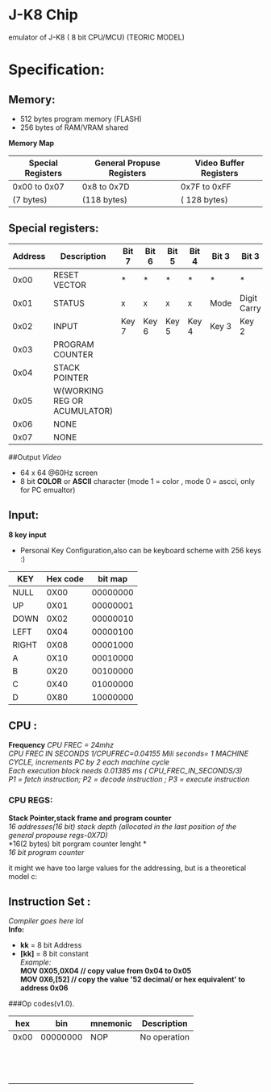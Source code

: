 # J-K8 Chip
emulator of J-K8 ( 8 bit CPU/MCU) (TEORIC MODEL)
# Specification:
## Memory:
* 512 bytes program memory (FLASH)
* 256 bytes  of RAM/VRAM shared 

**Memory Map**

 Special Registers  | General Propuse Registers| Video Buffer Registers
-------|---------|---------
0x00 to 0x07|    0x8 to 0x7D   | 0x7F to 0xFF
 (7 bytes)  |    (118 bytes)   | ( 128 bytes)
 
## Special registers:
Address| Description |Bit 7|Bit 6|Bit 5|Bit 4|Bit 3|Bit 3|Bit 2|Bit 0
-------|-------|-------|-------|-------|-------|-------|-------|-------|-------|
0x00   | RESET VECTOR|*|*|*|*|*|*|*|*
0x01   | STATUS |x|x|x|x|Mode|Digit Carry|Carry|Zero
0x02   | INPUT  |Key 7|Key 6|Key 5|Key 4|Key 3|Key 2|Key 1|key 0
0x03   | PROGRAM COUNTER | | | | | | | |  
0x04   | STACK POINTER | | | | | | | |  
0x05   | W(WORKING REG OR ACUMULATOR) | | | | | | | |  
0x06   | NONE | | | | | | | |  
0x07   | NONE | | | | | | | |  
##Output
*Video*
* 64 x 64 @60Hz screen
* 8 bit **COLOR** or **ASCII** character (mode 1 = color , mode 0 = ascci, only for PC emualtor)


## Input:
**8 key input**
* Personal Key Configuration,also can be keyboard scheme with 256 keys :)

 KEY   | Hex code|   bit map
-------|---------|---------
 NULL  |   0X00  |   00000000
 UP    |   0X01  |   00000001
 DOWN  |   0X02  |   00000010
 LEFT  |   0X04  |   00000100
 RIGHT |   0X08  |   00001000
 A     |   0X10  |   00010000
 B     |   0X20  |   00100000
 C     |   0X40  |   01000000
 D     |   0X80  |   10000000



## CPU :
**Frequency**
*CPU FREC = 24mhz* </br>
*CPU FREC IN SECONDS 1/CPUFREC=0.04155 Mili seconds= 1 MACHINE CYCLE, increments PC by 2 each machine cycle* </br>
*Each execution block needs 0.01385 ms ( CPU_FREC_IN_SECONDS/3)* </br>
*P1 = fetch instruction; P2 = decode instruction ; P3 = execute instruction </br>*
### CPU REGS:
**Stack Pointer,stack frame and program counter**</br>
*16 addresses(16 bit) stack depth (allocated in the last position of the general propouse regs-0X7D)*</br>
*16(2 bytes) bit porgram counter lenght *</br>
*16 bit program counter*</br>

it might we have too large values for the addressing, but is a theoretical model c:

## Instruction Set :
*Compiler goes here lol*</br>
**Info:**
* **kk**   =  8 bit Address 
* **[kk]**  = 8 bit constant  
*Example:* </br>
**MOV 0X05,0X04 // copy value from 0x04 to 0x05** </br>
**MOV 0X6,[52]  // copy the value '52 decimal/ or hex equivalent' to address 0x06** </br>


###Op codes(v1.0).

 hex     | bin     | mnemonic    |Description
---------|---------|---------|---------|
 0x00|00000000|NOP| No operation 
 ||| 
 ||| 
 ||| 
 ||| 
 ||| 
 ||| 
 ||| 
 ||| 
 |||
 |||
 ||| 
 ||| 
 ||| 

